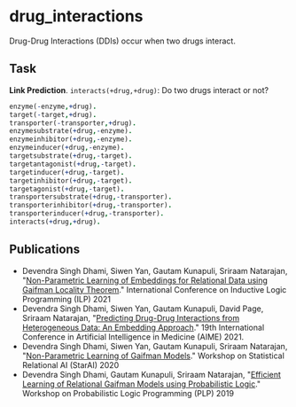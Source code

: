 # drug_interactions

Drug-Drug Interactions (DDIs) occur when two drugs interact.

## Task

**Link Prediction**. `interacts(+drug,+drug)`: Do two drugs interact or not?

```prolog
enzyme(-enzyme,+drug).
target(-target,+drug).
transporter(-transporter,+drug).
enzymesubstrate(+drug,-enzyme).
enzymeinhibitor(+drug,-enzyme).
enzymeinducer(+drug,-enzyme).
targetsubstrate(+drug,-target).
targetantagonist(+drug,-target).
targetinducer(+drug,-target).
targetinhibitor(+drug,-target).
targetagonist(+drug,-target).
transportersubstrate(+drug,-transporter).
transporterinhibitor(+drug,-transporter).
transporterinducer(+drug,-transporter).
interacts(+drug,+drug).
```

## Publications

- Devendra Singh Dhami, Siwen Yan, Gautam Kunapuli, Sriraam Natarajan, "[Non-Parametric Learning of Embeddings for Relational Data using Gaifman Locality Theorem](http://lr2020.iit.demokritos.gr/online/Embeddings_Gaifman_Locality_ILP_final_version.pdf)." International Conference on Inductive Logic Programming (ILP) 2021
- Devendra Singh Dhami, Siwen Yan, Gautam Kunapuli, David Page, Sriraam Natarajan, "[Predicting Drug-Drug Interactions from Heterogeneous Data: An Embedding Approach](https://starling.utdallas.edu/assets/pdfs/AIME21_DDI_Dev.pdf)." 19th International Conference in Artificial Intelligence in Medicine (AIME) 2021.
- Devendra Singh Dhami, Siwen Yan, Gautam Kunapuli, Sriraam Natarajan, "[Non-Parametric Learning of Gaifman Models](https://arxiv.org/abs/2001.00528)." Workshop on Statistical Relational AI (StarAI) 2020
- Devendra Singh Dhami, Gautam Kunapuli, Sriraam Natarajan, "[Efficient Learning of Relational Gaifman Models using Probabilistic Logic](https://drive.google.com/file/d/1GCsTavPvWSDy-MiUc8PcUngGMv11yf0f/view)." Workshop on Probabilistic Logic Programming (PLP) 2019
